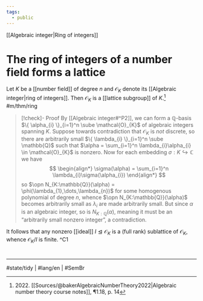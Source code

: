 ```yaml
---
tags:
  - public
---
```

[[Algebraic integer|Ring of integers]]
# The ring of integers of a number field forms a lattice

Let $K$ be a [[number field]] of degree $n$ and $\mathcal{O}_{K}$ denote its [[Algebraic integer|ring of integers]].
Then $\mathcal{O}_{K}$ is a [[lattice subgroup]] of $K$.[^2022] #m/thm/ring 

> [!check]- Proof
> By [[Algebraic integer#^P2]], we can form a $\mathbb{Q}$-basis $\{ \alpha_{i} \}_{i=1}^n \sube \mathcal{O}_{K}$ of algebraic integers spanning $K$.
> Suppose towards contradiction that $\mathcal{O}_{K}$ is _not_ discrete,
> so there are arbitrarily small $\{ \lambda_{i} \}_{i=1}^n \sube \mathbb{Q}$ such that $\alpha = \sum_{i=1}^n \lambda_{i}\alpha_{i} \in \mathcal{O}_{K}$ is nonzero.
> Now for each embedding $\sigma : K \hookrightarrow \mathbb{C}$ we have
> $$
> \begin{align*}
> \sigma(\alpha) = \sum_{i=1}^n \lambda_{i}\sigma(\alpha_{i})
> \end{align*}
> $$
> so $\opn N_{K:\mathbb{Q}}(\alpha) = \phi(\lambda_{1},\dots,\lambda_{n})$ for some homogenous polynomial of degree $n$,
> whence $\opn N_{K:\mathbb{Q}}(\alpha)$ becomes arbitrarily small as $\lambda_{i}$ are made arbitrarily small.
> But since $\alpha$ is an algebraic integer, so is $N_{K:\mathbb{Q}}(\alpha)$,
> meaning it must be an “arbitrarily small nonzero integer”, a contradiction. <span class="QED"/>

  [^2022]: 2022\. [[Sources/@bakerAlgebraicNumberTheory2022|Algebraic number theory course notes]], ¶1.18, p. 14

  [^quad]: We don't really need the quadratic structure of the lattice, but we can get it by considering the [[Field trace]], which gives the [[Trace form]] of the defining/fundamental representation of $K$ over $\mathbb{Q}$.

It follows that any nonzero [[ideal]] $I \trianglelefteq \mathcal{O}_{K}$ is a (full rank) sublattice of $\mathcal{O}_{K}$,
whence $\mathcal{O}_{K}/I$ is finite. ^C1

#
---
#state/tidy | #lang/en | #SemBr
